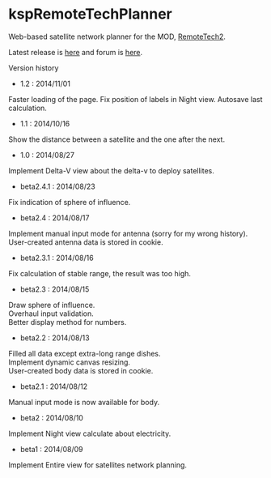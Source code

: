 kspRemoteTechPlanner
====================

Web-based satellite network planner for the MOD, [RemoteTech2](http://forum.kerbalspaceprogram.com/threads/83305-Development-Resumed-RemoteTech-2).

Latest release is [here](http://ryohpops.github.io/kspRemoteTechPlanner/) and forum is [here](http://forum.kerbalspaceprogram.com/threads/90113-WEB-Visual-RemoteTech-Planner-for-MOD-RemoteTech2).

Version history

- 1.2 : 2014/11/01

 Faster loading of the page.
 Fix position of labels in Night view.
 Autosave last calculation.

- 1.1 : 2014/10/16

 Show the distance between a satellite and the one after the next.

- 1.0 : 2014/08/27

 Implement Delta-V view about the delta-v to deploy satellites.

- beta2.4.1 : 2014/08/23

 Fix indication of sphere of influence.

- beta2.4 : 2014/08/17

 Implement manual input mode for antenna (sorry for my wrong history).  
 User-created antenna data is stored in cookie.

- beta2.3.1 : 2014/08/16

 Fix calculation of stable range, the result was too high.

- beta2.3 : 2014/08/15

 Draw sphere of influence.  
 Overhaul input validation.  
 Better display method for numbers.

- beta2.2 : 2014/08/13

 Filled all data except extra-long range dishes.  
 Implement dynamic canvas resizing.  
 User-created body data is stored in cookie.

- beta2.1 : 2014/08/12

 Manual input mode is now available for body.

- beta2 : 2014/08/10

 Implement Night view calculate about electricity.
  
- beta1 : 2014/08/09

 Implement Entire view for satellites network planning.